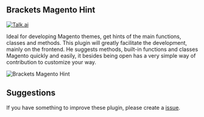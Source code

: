 **Brackets Magento Hint**
---------------------------------------
[![Talk.ai](https://img.shields.io/badge/Release-1.0.7-green.svg)](https://github.com/rafaelstz/brackets-magento-hint/releases)

Ideal for developing Magento themes, get hints of the main functions, classes and methods. This plugin will greatly facilitate the development, mainly on the frontend. He suggests methods, built-in functions and classes Magento quickly and easily, it besides being open has a very simple way of contribution to customize your way.

![Brackets Magento Hint](https://lh3.googleusercontent.com/D36EPbrHlCqCsKGjptVwH29UZ8SeH8BNJLlj8O3n9_Q=s0 "Brackets Magento Hint.gif")

**Suggestions**
----------
If you have something to improve these plugin, please create a [issue](https://github.com/rafaelstz/brackets-magento-hint/issues).
